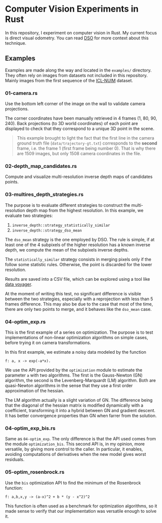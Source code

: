 # Computer Vision Experiments in Rust

In this repository, I experiment on computer vision in Rust.
My current focus is direct visual odometry.
You can read [DSO][dso] for more context about this technique.

[dso]: https://github.com/JakobEngel/dso

## Examples

Examples are made along the way and located in the `examples/` directory.
They often rely on images from datasets not included in this repository.
Mainly images from the first sequence of the [ICL-NUIM][icl-nuim] dataset.

[icl-nuim]: https://www.doc.ic.ac.uk/~ahanda/VaFRIC/iclnuim.html

### 01-camera.rs

Use the bottom left corner of the image on the wall
to validate camera projections.

The corner coordinates have been manually retrieved in 4 frames (1, 80, 90, 240).
Back projections (to 3D world coordinates) of each point are displayed to check that
they correspond to a unique 3D point in the scene.

> This example brought to light the fact that the first line in the camera
> ground truth file (`data/trajectory-gt.txt`) corresponds to the **second**
> frame, i.e. the frame 1 (first frame being number 0).
> That is why there are 1509 images, but only 1508 camera coordinates in the file.

### 02-depth_map_candidates.rs

Compute and visualize multi-resolution inverse depth maps of candidates points.

### 03-multires_depth_strategies.rs

The purpose is to evaluate different strategies to construct the multi-resolution
depth map from the highest resolution.
In this example, we evaluate two strategies:

1. `inverse_depth::strategy_statistically_similar`
2. `inverse_depth::strategy_dso_mean`

The `dso_mean` strategy is the one employed by DSO.
The rule is simple, if at least one of the 4 subpixels of the higher resolution
has a known inverse depth,
we compute the mean of the subpixels inverse depths.

The `statistically_similar` strategy consists in merging pixels
only if the follow some statistic rules.
Otherwise, the point is discarded for the lower resolution.

Results are saved into a CSV file,
which can be explored using a tool like [data voyager][data-voyager].

At the moment of writing this test, no significant difference is visible
between the two strategies, especially with a reprojection
with less than 5 frames difference.
This may also be due to the case that most of the time,
there are only two points to merge, and it behaves like the `dso_mean` case.

[data-voyager]: http://vega.github.io/voyager/

### 04-optim_exp.rs

This is the first example of a series on optimization.
The purpose is to test implementations of non-linear optimization algorithms
on simple cases, before trying it on camera transformations.

In this first example, we estimate a noisy data modeled by the function

```
f: a, x -> exp(-a*x).
```

We use the API provided by the `optimization` module to estimate
the parameter `a` with two algorithms.
The first is the Gauss-Newton (GN) algorithm,
the second is the Levenberg-Marquardt (LM) algorithm.
Both are quasi-Newton algorithms in the sense that they use
a first order approximation of the hessian.

The LM algorithm actually is a slight variation of GN.
The difference being that the diagonal of the hessian matrix
is modified dynamically with a coefficient,
transforming it into a hybrid between GN and gradient descent.
It has better convergence properties than GN when farrer from the solution.

### 04-optim_exp_bis.rs

Same as `04-optim_exp`.
The only difference is that the API used comes from the module `optimization_bis`.
This second API is, in my opinion, more versatile,
by giving more control to the caller.
In particular, it enables, avoiding computations of derivatives
when the new model gives worst residuals.

### 05-optim_rosenbrock.rs

Use the `bis` optimization API to find the minimum of the Rosenbrock function:

```
f: a,b,x,y -> (a-x)^2 + b * (y - x^2)^2
```

This function is often used as a benchmark for optimization algorithms,
so it made sense to verify that our implementation was versatile enough to solve it.
